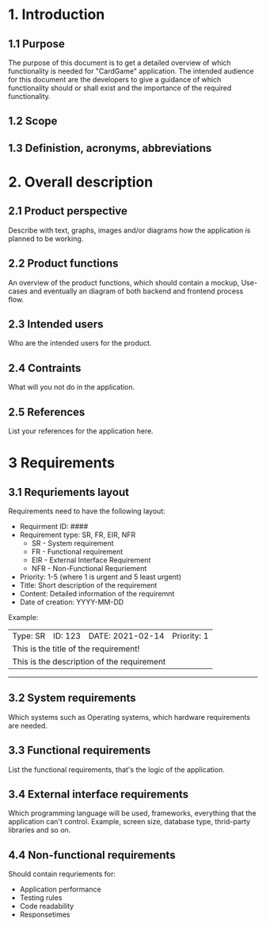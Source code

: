 # 1. Introduction

## 1.1 Purpose
The purpose of this document is to get a detailed overview of which functionality is needed for "CardGame" application. The intended audience for this document are the developers to give a guidance of which functionality should or shall exist and the importance of the required functionality.

## 1.2 Scope

## 1.3 Definistion, acronyms, abbreviations

# 2. Overall description

## 2.1 Product perspective
Describe with text, graphs, images and/or diagrams how the application is planned to be working.

## 2.2 Product functions
An overview of the product functions, which should contain a mockup, Use-cases and eventually an diagram of both backend and frontend process flow.

## 2.3 Intended users
Who are the intended users for the product.

## 2.4 Contraints
What will you not do in the application.

## 2.5 References
List your references for the application here.

# 3 Requirements

## 3.1 Requriements layout
Requirements need to have the following layout:
- Requirment ID: ####
- Requirement type: SR, FR, EIR, NFR
    - SR - System requirement
    - FR - Functional requirement
    - EIR - External Interface Requirement
    - NFR - Non-Functional Requriement
- Priority: 1-5 (where 1 is urgent and 5 least urgent)
- Title: Short description of the requirement
- Content: Detailed information of the requiremnt
- Date of creation: YYYY-MM-DD

Example:
<table>
    <tbody>
        <tr>
            <td>
                Type: SR
            </td>
            <td>
                ID: 123
            </td>
            <td>
                DATE: 2021-02-14
            </td>
            <td>
                Priority: 1
            </td>
        </tr>
        <tr>
            <td colspan=4>
                This is the title of the requirement!
            </td>
        </tr>
        <tr>
            <td colspan=4>
                This is the description of the requirement
            </td>
        </tr>
    </tbody>
</table>

---


## 3.2 System requirements
Which systems such as Operating systems, which hardware requirements are needed.

## 3.3 Functional requirements
List the functional requirements, that's the logic of the application.

## 3.4 External interface requirements
Which programming language will be used, frameworks, everything that the application can't control.
Example, screen size, database type, thrid-party libraries and so on.

## 4.4 Non-functional requirements
Should contain requriements for:
- Application performance
- Testing rules
- Code readability
- Responsetimes